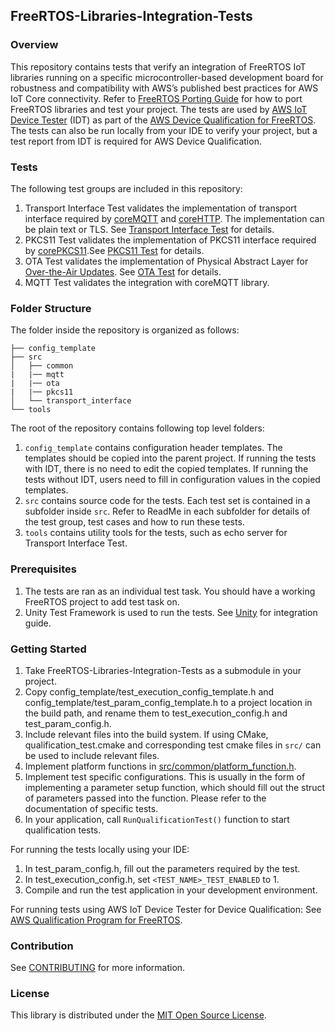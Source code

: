 ## FreeRTOS-Libraries-Integration-Tests

### Overview
This repository contains tests that verify an integration of FreeRTOS IoT libraries
running on a specific microcontroller-based development board for robustness and
compatibility with AWS’s published best practices for AWS IoT Core connectivity.
Refer to [FreeRTOS Porting Guide](https://docs.aws.amazon.com/freertos/latest/portingguide/afr-porting.html) for how to port FreeRTOS libraries and test your project.
The tests are used by [AWS IoT Device Tester](https://docs.aws.amazon.com/freertos/latest/userguide/device-tester-for-freertos-ug.html) (IDT)
as part of the [AWS Device Qualification for FreeRTOS](https://docs.aws.amazon.com/freertos/latest/qualificationguide/afr-qualification.html). The tests can also be run locally from your IDE to verify your project, but a test report from IDT is required for AWS Device Qualification.

### Tests

The following test groups are included in this repository:
1. Transport Interface Test validates the implementation of transport interface required by [coreMQTT](https://docs.aws.amazon.com/freertos/latest/portingguide/afr-porting-mqtt.html) and [coreHTTP](https://docs.aws.amazon.com/freertos/latest/portingguide/afr-porting-corehttp.html). The implementation can be plain text or TLS. See [Transport Interface Test](/src/transport_interface) for details.
2. PKCS11 Test validates the implementation of PKCS11 interface required by [corePKCS11](https://docs.aws.amazon.com/freertos/latest/portingguide/afr-porting-pkcs.html).See [PKCS11 Test](/src/pkcs11) for details.
3. OTA Test validates the implementation of Physical Abstract Layer for [Over-the-Air Updates](https://docs.aws.amazon.com/freertos/latest/portingguide/afr-porting-ota.html). See [OTA Test](/src/ota) for details.
4. MQTT Test validates the integration with coreMQTT library.


### Folder Structure
The folder inside the repository is organized as follows:
```
├── config_template
├── src
│   ├── common
|   |── mqtt
|   |── ota
|   |── pkcs11
│   └── transport_interface
└── tools
```
The root of the repository contains following top level folders:
1. `config_template` contains configuration header templates. The templates should be copied into the parent project.
If running the tests with IDT, there is no need to edit the
copied templates. If running the tests without IDT, users need to fill in configuration values in the copied templates.
2. `src` contains source code for the tests. Each test set is contained in a subfolder inside `src`.
Refer to ReadMe in each subfolder for details of the test group, test cases and how to run these tests.
3. `tools` contains utility tools for the tests, such as echo server for Transport Interface Test.

### Prerequisites
1. The tests are ran as an individual test task. You should have a working FreeRTOS project to add test task on.
2. Unity Test Framework is used to run the tests. See [Unity](https://github.com/ThrowTheSwitch/Unity) for integration guide.

### Getting Started
1. Take FreeRTOS-Libraries-Integration-Tests as a submodule in your project.
2. Copy config_template/test_execution_config_template.h and config_template/test_param_config_template.h to a project location in the build path, and rename them to test_execution_config.h and test_param_config.h.
3. Include relevant files into the build system. If using CMake, qualification_test.cmake and corresponding test cmake files in `src/` can be used to include relevant files.
4. Implement platform functions in [src/common/platform_function.h](https://github.com/FreeRTOS/FreeRTOS-Libraries-Integration-Tests/blob/main/src/common/platform_function.h).
5. Implement test specific configurations. This is usually in the form of implementing a parameter setup function, which should fill out the struct of parameters passed into the function. Please refer to the documentation of specific tests.
6. In your application, call `RunQualificationTest()` function to start qualification tests.

For running the tests locally using your IDE:
1. In test_param_config.h, fill out the parameters required by the test.
2. In test_execution_config.h, set `<TEST_NAME>_TEST_ENABLED` to 1.
3. Compile and run the test application in your development environment.

For running tests using AWS IoT Device Tester for Device Qualification: 
See [AWS Qualification Program for FreeRTOS](https://docs.aws.amazon.com/freertos/latest/qualificationguide/afr-qualification.html).

### Contribution
See [CONTRIBUTING](CONTRIBUTING.md) for more information.

### License
This library is distributed under the [MIT Open Source License](LICENSE).

